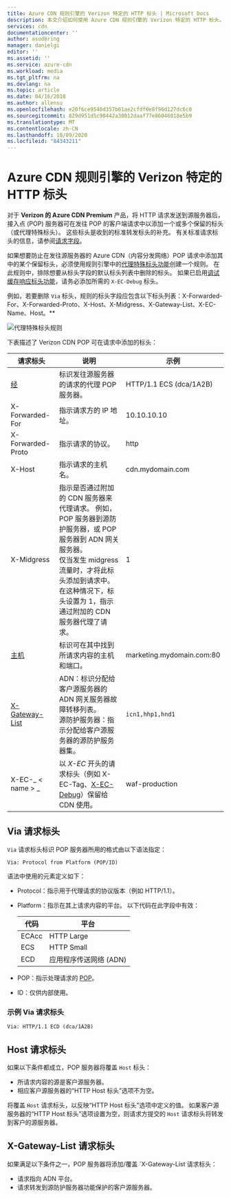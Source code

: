 ```yaml
---
title: Azure CDN 规则引擎的 Verizon 特定的 HTTP 标头 | Microsoft Docs
description: 本文介绍如何使用 Azure CDN 规则引擎的 Verizon 特定的 HTTP 标头。
services: cdn
documentationcenter: ''
author: asudbring
manager: danielgi
editor: ''
ms.assetid: ''
ms.service: azure-cdn
ms.workload: media
ms.tgt_pltfrm: na
ms.devlang: na
ms.topic: article
ms.date: 04/16/2018
ms.author: allensu
ms.openlocfilehash: e20f6ce9540d357b61ae2cfdf0e8f96d127dc6c0
ms.sourcegitcommit: 829d951d5c90442a38012daaf77e86046018e5b9
ms.translationtype: MT
ms.contentlocale: zh-CN
ms.lasthandoff: 10/09/2020
ms.locfileid: "84343211"
---
```

# <a name="verizon-specific-http-headers-for-azure-cdn-rules-engine"></a>Azure CDN 规则引擎的 Verizon 特定的 HTTP 标头

对于 **Verizon 的 Azure CDN Premium** 产品，将 HTTP 请求发送到源服务器后，接入点 (POP) 服务器可在发往 POP 的客户端请求中以添加一个或多个保留的标头（或代理特殊标头）。 这些标头是收到的标准转发标头的补充。 有关标准请求标头的信息，请参阅[请求字段](https://en.wikipedia.org/wiki/List_of_HTTP_header_fields#Request_fields)。

如果想要防止在发往源服务器的 Azure CDN（内容分发网络）POP 请求中添加其中的某个保留标头，必须使用规则引擎中的[代理特殊标头功能](https://docs.vdms.com/cdn/Content/HRE/F/Proxy-Special-Headers.htm)创建一个规则。 在此规则中，排除想要从标头字段的默认标头列表中删除的标头。 如果已启用[调试缓存响应标头功能](https://docs.vdms.com/cdn/Content/HRE/F/Debug-Cache-Response-Headers.htm)，请务必添加所需的 `X-EC-Debug` 标头。 

例如，若要删除 `Via` 标头，规则的标头字段应包含以下标头列表：X-Forwarded-For、X-Forwarded-Proto、X-Host、X-Midgress、X-Gateway-List、X-EC-Name、Host。** 

![代理特殊标头规则](./media/cdn-http-headers/cdn-proxy-special-header-rule.png)

下表描述了 Verizon CDN POP 可在请求中添加的标头：

请求标头 | 说明 | 示例
---------------|-------------|--------
[经](#via-request-header) | 标识发往源服务器的请求的代理 POP 服务器。 | HTTP/1.1 ECS (dca/1A2B)
X-Forwarded-For | 指示请求方的 IP 地址。| 10.10.10.10
X-Forwarded-Proto | 指示请求的协议。 | http
X-Host | 指示请求的主机名。 | cdn.mydomain.com
X-Midgress | 指示是否通过附加的 CDN 服务器来代理请求。 例如，POP 服务器到源防护服务器，或 POP 服务器到 ADN 网关服务器。 <br />仅当发生 midgress 流量时，才将此标头添加到请求中。 在这种情况下，标头设置为 1，指示通过附加的 CDN 服务器代理了请求。| 1
[主机](#host-request-header) | 标识可在其中找到所请求内容的主机和端口。 | marketing.mydomain.com:80
[X-Gateway-List](#x-gateway-list-request-header) | ADN：标识分配给客户源服务器的 ADN 网关服务器故障转移列表。 <br />源防护服务器：指示分配给客户源服务器的源防护服务器集。 | `icn1,hhp1,hnd1`
X-EC-_ &lt; name &gt; _ | 以 *X-EC* 开头的请求标头（例如 X-EC-Tag、[X-EC-Debug](cdn-http-debug-headers.md)）保留给 CDN 使用。| waf-production

## <a name="via-request-header"></a>Via 请求标头
`Via` 请求标头标识 POP 服务器所用的格式由以下语法指定：

`Via: Protocol from Platform (POP/ID)` 

语法中使用的元素定义如下：
- Protocol：指示用于代理请求的协议版本（例如 HTTP/1.1）。 

- Platform：指示在其上请求内容的平台。 以下代码在此字段中有效： 

    代码 | 平台
    -----|---------
    ECAcc | HTTP Large
    ECS   | HTTP Small
    ECD   | 应用程序传送网络 (ADN)

- POP：指示处理请求的 [POP](cdn-pop-abbreviations.md)。 

- ID：仅供内部使用。

### <a name="example-via-request-header"></a>示例 Via 请求标头

`Via: HTTP/1.1 ECD (dca/1A2B)`

## <a name="host-request-header"></a>Host 请求标头
如果以下条件都成立，POP 服务器将覆盖 `Host` 标头：
- 所请求内容的源是客户源服务器。
- 相应客户源服务器的“HTTP Host 标头”选项不为空。

将覆盖 `Host` 请求标头，以反映“HTTP Host 标头”选项中定义的值。
如果客户源服务器的“HTTP Host 标头”选项设置为空，则请求方提交的 `Host` 请求标头将转发到客户的源服务器。

## <a name="x-gateway-list-request-header"></a>X-Gateway-List 请求标头
如果满足以下条件之一，POP 服务器将添加/覆盖 `X-Gateway-List 请求标头：
- 请求指向 ADN 平台。
- 请求转发到源防护服务器功能保护的客户源服务器。

